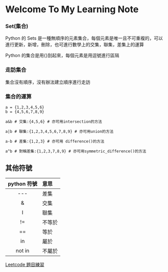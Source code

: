 # Welcome To My Learning Note

### Set(集合)

Python 的 Sets 是一種無順序的元素集合，每個元素是唯一且不可重複的，可以進行更新，新增，刪除，也可進行數學上的交集，聯集，差集上的運算

Python 的集合是用{}刮起來，每個元素是用逗號進行區隔

### 走訪集合

集合沒有順序，沒有辦法建立順序進行走訪

### 集合的運算

```python=
a = {1,2,3,4,5,6}
b = {4,5,6,7,8,9}

a&b # 交集:{4,5,6} # 亦可用intersection的方法

a|b # 聯集:{1,2,3,4,5,6,7,8,9} # 亦可用union的方法

a-b # 差集:{1,2,3} # 亦可用 difference()的方法

a^b # 對稱差集:{1,2,3,7,8,9} # 亦可用symmetric_difference()的方法

```

## 其他符號
|python 符號|意思|
|:-:|:-|
|---|差集|
|&|交集|
|I|聯集|
|!=|不等於|
|==|等於|
|in|屬於|
|not in|不屬於|

[Leetcode 題目練習]()
